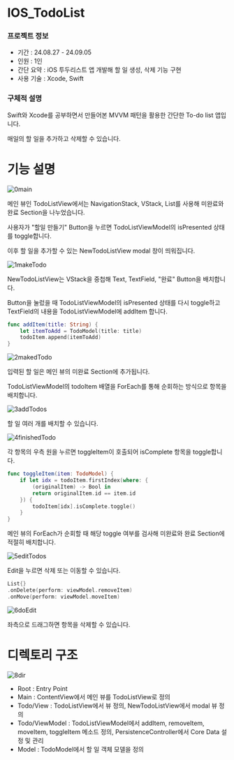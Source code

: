 # IOS_TodoList

### 프로젝트 정보

- 기간 : 24.08.27 - 24.09.05
- 인원 : 1인
- 간단 요약 : iOS 투두리스트 앱 개발해 할 일 생성, 삭제 기능 구현 
- 사용 기술 : Xcode, Swift

### 구체적 설명

Swift와 Xcode를 공부하면서 만들어본 MVVM 패턴을 활용한 간단한 To-do list 앱입니다. 

매일의 할 일을 추가하고 삭제할 수 있습니다. 

# 기능 설명

![0main](https://github.com/user-attachments/assets/8eebae7b-18ce-48e1-bd79-e1dc69d27e14)

메인 뷰인 TodoListView에서는 NavigationStack, VStack, List를 사용해 미완료와 완료 Section을 나누었습니다.

사용자가 "할일 만들기" Button을 누르면 TodoListViewModel의 isPresented 상태를 toggle합니다. 

이후 할 일을 추가할 수 있는 NewTodoListView modal 창이 띄워집니다.  

![1makeTodo](https://github.com/user-attachments/assets/5456063e-94da-47fb-a87f-2ae9d84722fa)

NewTodoListView는 VStack을 중첩해 Text, TextField, "완료" Button을 배치합니다.

Button을 눌렀을 때 TodoListViewModel의 isPresented 상태를 다시 toggle하고 TextField의 내용을 TodoListViewModel에 addItem 합니다. 

```swift
func addItem(title: String) {
    let itemToAdd = TodoModel(title: title)
    todoItem.append(itemToAdd)
}
```

![2makedTodo](https://github.com/user-attachments/assets/83b68f57-304a-4f1b-a5f6-4a6dc0ab45f1)

입력된 할 일은 메인 뷰의 미완료 Section에 추가됩니다. 

TodoListViewModel의 todoItem 배열을 ForEach를 통해 순회하는 방식으로 항목을 배치합니다. 

![3addTodos](https://github.com/user-attachments/assets/447af836-f865-46d9-be27-efcbcb56bbe0)

할 일 여러 개를 배치할 수 있습니다. 

![4finishedTodo](https://github.com/user-attachments/assets/2c5e3fc9-d537-4f79-ab70-c7865fffdee7)

각 항목의 우측 원을 누르면 toggleItem이 호출되어 isComplete 항목을 toggle합니다. 

```swift
func toggleItem(item: TodoModel) {
    if let idx = todoItem.firstIndex(where: {
        (originalItem) -> Bool in
        return originalItem.id == item.id
    }) {
        todoItem[idx].isComplete.toggle()
    }
}
```

메인 뷰의 ForEach가 순회할 때 해당 toggle 여부를 검사해 미완료와 완료 Section에 적절히 배치합니다. 

![5editTodos](https://github.com/user-attachments/assets/01a3b193-612b-46f7-a044-05c2f8b67f75)

Edit을 누르면 삭제 또는 이동할 수 있습니다. 

```swift
List{}
.onDelete(perform: viewModel.removeItem)
.onMove(perform: viewModel.moveItem)
```

![6doEdit](https://github.com/user-attachments/assets/02cff1d2-6d03-481d-93d7-32f963e832da)

좌측으로 드래그하면 항목을 삭제할 수 있습니다. 

# 디렉토리 구조

![8dir](https://github.com/user-attachments/assets/017edd15-5656-4397-80c8-36dca446124b)

- Root : Entry Point
- Main : ContentView에서 메인 뷰를 TodoListView로 정의
- Todo/View : TodoListView에서 뷰 정의, NewTodoListView에서 modal 뷰 정의
- Todo/ViewModel : TodoListViewModel에서 addItem, removeItem, moveItem, toggleItem 메소드 정의, PersistenceController에서 Core Data 설정 및 관리
- Model : TodoModel에서 할 일 객체 모델을 정의


  
